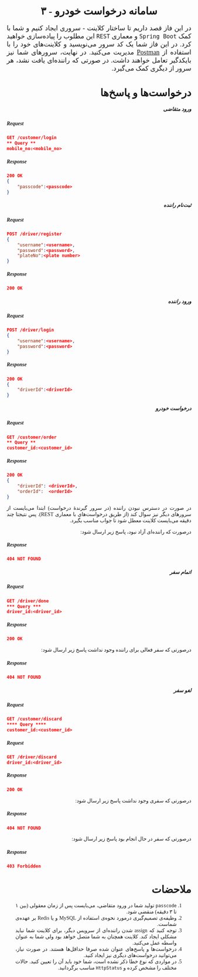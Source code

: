 <div dir='rtl' align="justify">
<font face='XB Zar'>

<center>

سامانه درخواست خودرو - ۳
========================

</center>

<font size=4>

در این فاز قصد داریم تا ساختار کلاینت - سروری ایجاد کنیم و شما با کمک `Spring Boot` و معماری `REST` این مطلوب را پیاده‌سازی خواهید کرد. در این فاز شما یک کد سرور می‌نویسید و کلاینت‌های خود را با استفاده از [Postman](https://www.postman.com/) مدیریت می‌کنید. در نهایت، سرورهای شما نیز بایکدگیر تعامل خواهند داشت. در صورتی که راننده‌ای یافت نشد، هر سرور از دیگری کمک می‌گیرد.

</font>

درخواست‌ها و پاسخ‌ها
==================

##### ورود متقاضی

<div dir='ltr'>


##### Request

```json
GET /customer/login
** Query **
mobile_no:<mobile_no>
```

##### Response

```json
200 OK
{
    "passcode":<passcode>
}
```

</div>

##### ثبت‌نام راننده

<div dir='ltr'>


##### Request

```json
POST /driver/register
{
    "username":<username>,
    "password":<password>,
    "plateNo":<plate number>
}
```

##### Response

```json
200 OK
```

</div>

##### ورود راننده

<div dir='ltr'>


##### Request

```json
POST /driver/login
{
    "username":<username>,
    "password":<password>
}
```

##### Response

```json
200 OK
{
    "driverId":<driverId>
}
```

</div>

##### درخواست خودرو

<div dir='ltr'>


##### Request

```json
GET /customer/order
** Query **
customer_id:<customer_id>
```

##### Response

```json
200 OK
{
    "driverId": <driverId>,
    "orderId":  <orderId>
}
```

</div>

در صورت در دسترس نبودن راننده (در سرور گیرنده‌ٔ درخواست) ابتدا می‌بایست از سرورهای دیگر نیز سوال کند (از طریق درخواست‌های با معماری REST). پس نتیجتا چند دقیقه می‌بایست کلاینت معطل شود تا جواب مناسب بگیرد.

درصورت که راننده‌ای آزاد نبود، پاسخ زیر ارسال شود:

<div dir='ltr'>

##### Response

```json
404 NOT FOUND
```

</div>

##### اتمام سفر

<div dir='ltr'>


##### Request

```json
GET /driver/done
*** Query ***
driver_id:<driver_id>
```

##### Response

```json
200 OK
```

</div>

درصورتی که سفر فعالی برای راننده وجود نداشت پاسخ زیر ارسال شود:

<div dir='ltr'>

##### Response

```json
404 NOT FOUND
```

</div>

##### لغو سفر

<div dir='ltr'>


##### Request

```json
GET /customer/discard
**** Query ****
customer_id:<customer_id>
```

##### Request

```json
GET /driver/discard
driver_id:<driver_id>
```

##### Response

```json
200 OK
```

</div>

درصورتی که سفری وجود نداشت پاسخ زیر ارسال شود:

<div dir='ltr'>

##### Response

```json
404 NOT FOUND
```

</div>

درصورتی که سفر در حال انجام بود پاسخ زیر ارسال شود:

<div dir='ltr'>

##### Response

```json
403 Forbidden
```

</div>

ملاحضات
======

1. `passcode` تولید شما در ورود متقاضی، می‌بایست پس از زمان معقولی (بین ۱ تا ۳ دقیقه) منقضی شود.
2. وظیفه‌ی تصمیم‌گیری درمورد نحوه‌ی استفاده از MySQL و یا Redis بر عهده‌ی شماست.
3. توجه کنید که assign شدن راننده‌ای از سرویس دیگر، برای کلاینت شما نباید مشکلی ایجاد کند. کلاینت همچنان به شما متصل خواهد بود ولی شما به عنوان واسطه عمل می‌کنید.
4. درخواست‌ها و پاسخ‌های عنوان شده صرفا حداقل‌ها هستند. در صورت نیاز، می‌توانید درخواست‌های دیگری نیز ایجاد کنید.
5. در مواردی که نوع خطا ذکر نشده است، شما خود باید آن را تعیین کنید. حالات مختلف را مشخص کرده و `HttpStatus` مناسب برگردانید.

</font>

</div>